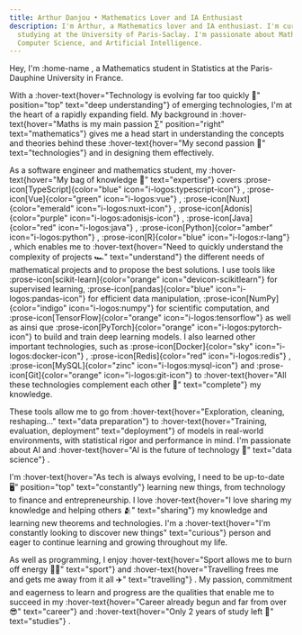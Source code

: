 ```yaml
---
title: Arthur Danjou • Mathematics Lover and IA Enthusiast
description: I'm Arthur, a Mathematics lover and IA enthusiast. I'm currently
  studying at the University of Paris-Saclay. I'm passionate about Mathematics,
  Computer Science, and Artificial Intelligence.
---
```


Hey, I'm :home-name , a Mathematics student in Statistics at the Paris-Dauphine University in France.

With a :hover-text{hover="Technology is evolving far too quickly 🤯" position="top" text="deep understanding"} of emerging technologies, I'm at the heart of a rapidly expanding field. My background in :hover-text{hover="Maths is my main passion ∑" position="right" text="mathematics"} gives me a head start in understanding the concepts and theories behind these :hover-text{hover="My second passion 📱" text="technologies"} and in designing them effectively.

As a software engineer and mathematics student, my :hover-text{hover="My bag of knowledge 🎒" text="expertise"} covers
:prose-icon[TypeScript]{color="blue" icon="i-logos:typescript-icon"} ,
:prose-icon[Vue]{color="green" icon="i-logos:vue"} ,
:prose-icon[Nuxt]{color="emerald" icon="i-logos:nuxt-icon"} ,
:prose-icon[Adonis]{color="purple" icon="i-logos:adonisjs-icon"} ,
:prose-icon[Java]{color="red" icon="i-logos:java"} ,
:prose-icon[Python]{color="amber" icon="i-logos:python"} ,
:prose-icon[R]{color="blue" icon="i-logos:r-lang"} , which enables me to :hover-text{hover="Need to quickly understand the complexity of projects 🏎️" text="understand"} the different needs of mathematical projects and to propose the best solutions.
I use tools like
:prose-icon[scikit-learn]{color="orange" icon="devicon-scikitlearn"} for supervised learning,
:prose-icon[pandas]{color="blue" icon="i-logos:pandas-icon"} for efficient data manipulation,
:prose-icon[NumPy]{color="indigo" icon="i-logos:numpy"} for scientific computation, and
:prose-icon[TensorFlow]{color="orange" icon="i-logos:tensorflow"} as well as ainsi que :prose-icon[PyTorch]{color="orange" icon="i-logos:pytorch-icon"} to build and train deep learning models.
I also learned other important technologies, such as
:prose-icon[Docker]{color="sky" icon="i-logos:docker-icon"} ,
:prose-icon[Redis]{color="red" icon="i-logos:redis"} ,
:prose-icon[MySQL]{color="zinc" icon="i-logos:mysql-icon"} and
:prose-icon[Git]{color="orange" icon="i-logos:git-icon"} to :hover-text{hover="All these technologies complement each other 🔗" text="complete"} my knowledge.

These tools allow me to go from :hover-text{hover="Exploration, cleaning, reshaping…" text="data preparation"} to :hover-text{hover="Training, evaluation, deployment" text="deployment"} of models in real-world environments, with statistical rigor and performance in mind. I'm passionate about AI and :hover-text{hover="AI is the future of technology 🤖" text="data science"} .

I'm :hover-text{hover="As tech is always evolving, I need to be up-to-date 🖥️" position="top" text="constantly"} learning new things, from technology to finance and entrepreneurship. I love :hover-text{hover="I love sharing my knowledge and helping others 🫂" text="sharing"} my knowledge and learning new theorems and technologies. I'm a :hover-text{hover="I'm constantly looking to discover new things" text="curious"} person and eager to continue learning and growing throughout my life.

As well as programming, I enjoy :hover-text{hover="Sport allows me to burn off energy 🏋️‍♂️" text="sport"} and :hover-text{hover="Travelling frees me and gets me away from it all ✈️" text="travelling"} . My passion, commitment and eagerness to learn and progress are the qualities that enable me to succeed in my :hover-text{hover="Career already begun and far from over 😎" text="career"} and :hover-text{hover="Only 2 years of study left 💪" text="studies"} .
